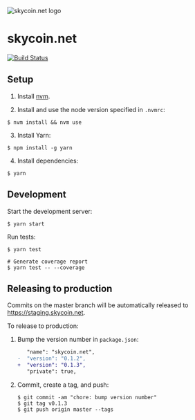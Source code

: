 ![skycoin.net logo](https://user-images.githubusercontent.com/26845312/32426914-084fdf62-c283-11e7-9d7e-9f35568138b4.png)

# skycoin.net

[![Build Status](https://travis-ci.org/skycoin/skycoin.net.svg?branch=master)](https://travis-ci.org/skycoin/skycoin.net)

## Setup

1. Install [nvm](https://github.com/creationix/nvm).

2. Install and use the node version specified in `.nvmrc`:

  ```shell
  $ nvm install && nvm use
  ```

3. Install Yarn:

  ```shell
  $ npm install -g yarn
  ```

4. Install dependencies:

  ```shell
  $ yarn
  ```

## Development

Start the development server:

```shell
$ yarn start
```

Run tests:

```shell
$ yarn test

# Generate coverage report
$ yarn test -- --coverage
```

## Releasing to production

Commits on the master branch will be automatically released to https://staging.skycoin.net.

To release to production:

1. Bump the version number in `package.json`:

    ```diff
       "name": "skycoin.net",
    -  "version": "0.1.2",
    +  "version": "0.1.3",
       "private": true,
    ```
    
2. Commit, create a tag, and push:

    ```shell
    $ git commit -am "chore: bump version number"
    $ git tag v0.1.3
    $ git push origin master --tags
    ```

